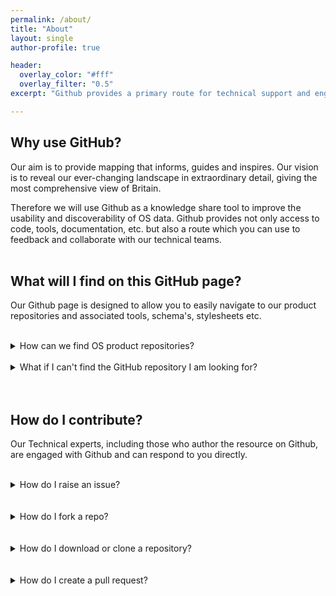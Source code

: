 ```yaml
---
permalink: /about/
title: "About"
layout: single
author-profile: true

header:
  overlay_color: "#fff"
  overlay_filter: "0.5"
excerpt: "Github provides a primary route for technical support and engagement with Ordnance Survey."

---
```



## Why use GitHub?

Our aim is to provide mapping that informs, guides and inspires. Our vision is to reveal our ever-changing landscape in extraordinary detail, giving the most comprehensive view of Britain. 

Therefore we will use Github as a knowledge share tool to improve the usability and discoverability of OS data. Github provides not only access to code, tools, documentation, etc. but also a route which you can use to feedback and collaborate with our technical teams. 
<br>
<br>

## What will I find on this GitHub page?

Our Github page is designed to allow you to easily navigate to our product repositories and associated tools, schema's, stylesheets etc.
<br>
<br>

<details>
 <summary>How can we find OS product repositories?</summary>
<br>
The <a href="https://raehelen.github.io/test-page/">Repositories</a> page provides quick access to a GitHub repository for each of the main OS Data Products.
<br>
<br>
The <a href="https://raehelen.github.io/test-page/tools/">Tools</a> page provides more general tools, resources and code we have available to help you get started with our geospatial data. 
<br> 
<br>
Stylesheets can be located within the relevant OS Data Product repository. E.g. OSMM Topography stylesheets can be located within the OSMM Topography Layer repository.
<br>
<br>
All repositories and folders contain README.files with information to further guide you towards the correct product and useage. 
</details>

<br>

<details>
 <summary>What if I can't find the GitHub repository I am looking for?</summary>
<br>
If you have a general enquiry around an OS product please head to the <a href="https://www.ordnancesurvey.co.uk/business-and-government/products/finder.html">list of OS products on our website</a> or use the social links provided to the left.
</details>
<br>
<br>

## How do I contribute?

Our Technical experts, including those who author the resource on Github, are engaged with Github and can respond to you directly.
<br>
<br>

<details>
 <summary>How do I raise an issue?</summary>
<br>
If you have an idea or a bug within a specific repository please raise an issue directly and we aim to repond as quickly as possible.
<br>
<br>
Although we do recommend browsing the open & closed issues before opening a new one, just in case your issue has already been raised or solved.
<br>
<br>
<ol>
 <li>On GitHub, navigate to <b>"Issues"</b> at the top of the repository page.</li>
 <li>Click <b>New issue</b>.</li>
 <li>Type a title and description for your issue.</li>
 <li>When you're finished, click <b>Submit new issue</b>.</li>
</ol>  

<br>
For further guidance on creating an issue, please refer to this <a href="https://help.github.com/articles/creating-an-issue/">GitHub Help page</a>
</details>
<br>
<br>
<details>
 <summary>How do I fork a repo?</summary>
<br>
Forks can be used to either propose changes to our projects or to use our repos as a starting point for your own ideas.
<br>
<br>
 <ol>
   <li>On GitHub, navigate to the top right of the repository page.</li>
   <li>Click <b>Fork</b>.</li>
   <li>You will see a fork of the original repository in your GitHub</li>
</ol>
  
 <br>
 For further guidance on forking repositories, please refer to this <a href="https://help.github.com/en/articles/fork-a-repo/">GitHub Help page</a>
</details>
<br>
<br>

<details>
 <summary>How do I download or clone a repository?</summary>
<br>
 <ol>
   <li>On GitHub, navigate below the repository name.</li>
   <li>Click <b>Download</b> to download a zip file.</li>
   <li>Or in the <b>Clone</b> with HTTPs section, click to copy the clone URL for the repostory.</li>
</ol>
 When you clone a repository, it creates a local copy on your computer and can be synced between two locations using Git. 
 <br>
 <br>
 When you download a repository, you are downloading all the source files without any of the files in the .git folder.  
 <br>
 <br>
 Only cloning will enable you to have a functional git repository and run git commands with a copy of the full history. If you clone a    repository you are not modifying the original repository, all edits and commits are done locally. If you want to submit changes to the  original, you will have to make a pull request. 
 <br>
 <br>
 For further guidance on cloning repositories, please refer to this <a href="https://help.github.com/en/articles/cloning-a-repository">GitHub Help page</a>
  </details>
<br>
<br>

<details>
 <summary>How do I create a pull request?</summary>
<br>
  <ol>
    <li>On GitHub, navigate to the main apge of the repository.</li>
    <li>In the <b>"Branch"</b> menu, choose the branch that contains your commits.</li>
    <li>To the right of the branch menu, click <b>"New Pull Request"</b>.</li>
    <li>Use the <b>base</b> branch dropdown menu to select the branch you'd like to merge your changes into, then use the <b>compare</b>         branch dropdown menu to choose the topic branch you made your changes in.</li>
    <li>Enter a title and description for your pull request.</li>
    <li>Click <b>"Create Pull Request"</b>.</li>
    <li>Wait for your pull request to be reviewd, if accepted, your changes will be merged into the original repository.</li>
   </ol>

 <br>
 For further guidance on pull requests, please refer to this <a href="https://help.github.com/en/articles/creating-a-pull-request">GitHub Help page</a>









<br>
<br>
